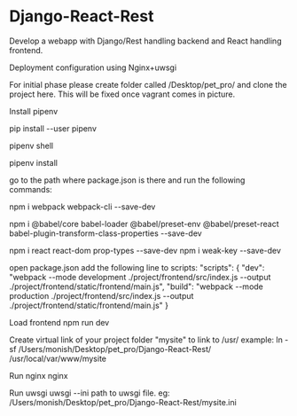 # Django-React-Rest

Develop a webapp with Django/Rest handling backend and React handling frontend.

Deployment configuration using Nginx+uwsgi

For initial phase please create folder called /Desktop/pet_pro/ and clone the project here. This will be fixed once vagrant comes in picture.

Install pipenv

pip install --user pipenv

pipenv shell

pipenv install


go to the path where package.json is there
and run the following commands:

npm i webpack webpack-cli --save-dev

npm i @babel/core babel-loader @babel/preset-env @babel/preset-react babel-plugin-transform-class-properties --save-dev

npm i react react-dom prop-types --save-dev
npm i weak-key --save-dev


open package.json
add the following line to scripts:
"scripts": {
  "dev": "webpack --mode development ./project/frontend/src/index.js --output ./project/frontend/static/frontend/main.js",
  "build": "webpack --mode production ./project/frontend/src/index.js --output ./project/frontend/static/frontend/main.js"
}


Load frontend
npm run dev

Create virtual link of your project folder "mysite" to link to /usr/
example:
ln -sf /Users/monish/Desktop/pet_pro/Django-React-Rest/ /usr/local/var/www/mysite



Run nginx
nginx

Run uwsgi
uwsgi --ini path to uwsgi file.
eg: /Users/monish/Desktop/pet_pro/Django-React-Rest/mysite.ini